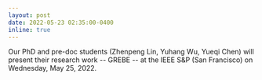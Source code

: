 ```yaml
---
layout: post
date: 2022-05-23 02:35:00-0400
inline: true
---
```


Our PhD and pre-doc students (Zhenpeng Lin, Yuhang Wu, Yueqi Chen) will present their research work -- GREBE -- at the IEEE S&P (San Francisco) on Wednesday, May 25, 2022.